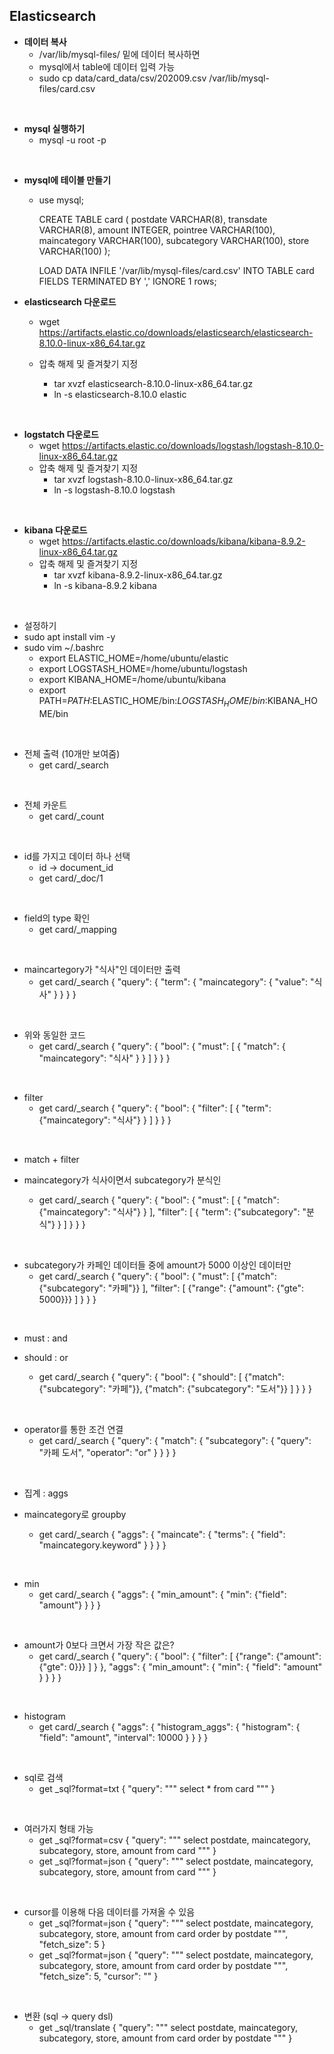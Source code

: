 ## Elasticsearch

- **데이터 복사**
  - /var/lib/mysql-files/ 밑에 데이터 복사하면 
  - mysql에서 table에 데이터 입력 가능
  - sudo cp data/card_data/csv/202009.csv /var/lib/mysql-files/card.csv

<br>

- **mysql 실행하기**
  - mysql -u root -p

<br>

- **mysql에 테이블 만들기**

  - use mysql;

    CREATE TABLE card (
        postdate VARCHAR(8),
        transdate VARCHAR(8),
        amount INTEGER,
        pointree VARCHAR(100),
        maincategory VARCHAR(100),
        subcategory VARCHAR(100), 
        store VARCHAR(100)
    );

    LOAD DATA INFILE '/var/lib/mysql-files/card.csv'
    INTO TABLE card
    FIELDS TERMINATED BY ','
    IGNORE 1 rows;

  

- **elasticsearch 다운로드**

  - wget https://artifacts.elastic.co/downloads/elasticsearch/elasticsearch-8.10.0-linux-x86_64.tar.gz

  - 압축 해제 및 즐겨찾기 지정
    - tar xvzf elasticsearch-8.10.0-linux-x86_64.tar.gz
    - ln -s elasticsearch-8.10.0 elastic

<br>

- **logstatch 다운로드**
  - wget https://artifacts.elastic.co/downloads/logstash/logstash-8.10.0-linux-x86_64.tar.gz
  - 압축 해제 및 즐겨찾기 지정
    - tar xvzf logstash-8.10.0-linux-x86_64.tar.gz
    - ln -s logstash-8.10.0 logstash

<br>

- **kibana 다운로드**
  - wget https://artifacts.elastic.co/downloads/kibana/kibana-8.9.2-linux-x86_64.tar.gz
  - 압축 해제 및 즐겨찾기 지정
    - tar xvzf kibana-8.9.2-linux-x86_64.tar.gz
    - ln -s kibana-8.9.2 kibana

<br>

- 설정하기
- sudo apt install vim -y
- sudo vim ~/.bashrc
  - export ELASTIC_HOME=/home/ubuntu/elastic
  - export LOGSTASH_HOME=/home/ubuntu/logstash
  - export KIBANA_HOME=/home/ubuntu/kibana
  - export PATH=$PATH:$ELASTIC_HOME/bin:$LOGSTASH_HOME/bin:$KIBANA_HOME/bin

<br>

- 전체 출력 (10개만 보여줌)
  - get card/_search

<br>

- 전체 카운트
  - get card/_count

<br>

- id를 가지고 데이터 하나 선택
  - id -> document_id
  - get card/_doc/1

<br>

- field의 type 확인
  - get card/_mapping

<br>

- maincartegory가 "식사"인 데이터만 출력
  - get card/_search
    {
    	"query": {
    		"term": {
    			"maincategory": {
    				"value": "식사"
    			}
    		}
    	}
    } 

<br>

- 위와 동일한 코드
  - get card/_search
    {
    	"query": {
    		"bool": {
    			"must": [
    				{
    					"match": {
    						"maincategory": "식사"
    					}
    				}
    			]
    		}
    	}
    } 

<br>

- filter
  - get card/_search
    {
    	"query": {
    		"bool": {
    			"filter": [
    				{
    					"term": {"maincategory": "식사"}
    				}
    			]
    		}
    	}
    }

<br>

- match + filter

- maincategory가 식사이면서 subcategory가 분식인
  - get card/_search
    {
    	"query": {
    		"bool": {
    			"must": [
    				{
    					"match": {"maincategory": "식사"}
    				}
    			],
    			"filter": [
    				{
    					"term": {"subcategory": "분식"}
    				}
    			]
    		}
    	}
    }

<br>

- subcategory가 카페인 데이터들 중에 amount가 5000 이상인 데이터만
  - get card/_search
    {
    	"query": {
    		"bool": {
    			"must": [
    				{"match": {"subcategory": "카페"}}
    			],
    			"filter": [
    				{"range": {"amount": {"gte": 5000}}}
    			]
    		}
    	}
    }

<br>

- must : and

- should : or
  - get card/_search
    {
    	"query": {
    		"bool": {
    			"should": [
    				{"match": {"subcategory": "카페"}},
    				{"match": {"subcategory": "도서"}}
    			]
    		}
    	}
    }

<br>

- operator를 통한 조건 연결
  - get card/_search
    {
    	"query": {
    		"match": {
    			"subcategory": {
    				"query": "카페 도서",
    				"operator": "or"
    			}
    		}
    	}
    }

<br>

- 집계 : aggs

- maincategory로 groupby
  - get card/_search
    {
    	"aggs": {
    		"maincate": {
    			"terms": {
    				"field": "maincategory.keyword"
    			}
    		}
    	}
    }

<br>

- min
  - get card/_search
    {
    	"aggs": {
    		"min_amount": {
    			"min": {"field": "amount"}
    		}
    	}
    }

<br>

- amount가 0보다 크면서 가장 작은 값은?
  - get card/_search
    {
    	"query": {
    		"bool": {
    			"filter": [
    				{"range": {"amount": {"gte": 0}}}
    			]
    		}
    	},
    	"aggs": {
    		"min_amount": {
    			"min": {
    				"field": "amount"
    			}
    		}
    	}
    }

<br>

- histogram
  - get card/_search
    {
    	"aggs": {
    		"histogram_aggs": {
    			"histogram": {
    				"field": "amount",
    				"interval": 10000
    			}
    		}
    	}
    }

<br>

- sql로 검색
  - get _sql?format=txt
    {
    	"query": """
    		select * from card
    		"""
    }

<br>

- 여러가지 형태 가능
  - get _sql?format=csv
    {
    	"query": """
    		select postdate, maincategory, subcategory, store, amount
    		from card
    		"""
    }
  - get _sql?format=json
    {
    	"query": """
    		select postdate, maincategory, subcategory, store, amount
    		from card
    		"""
    }

<br>

- cursor를 이용해 다음 데이터를 가져올 수 있음
  - get _sql?format=json
    {
    	"query": """
    		select postdate, maincategory, subcategory, store, amount
    		from card
    		order by postdate
    		""",
    	"fetch_size": 5
    }
  - get _sql?format=json
    {
    	"query": """
    		select postdate, maincategory, subcategory, store, amount
    		from card
    		order by postdate
    		""",
    	"fetch_size": 5,
    	"cursor": ""
    }

<br>

- 변환 (sql -> query dsl)
  - get _sql/translate
    {
    	"query": """
    		select postdate, maincategory, subcategory, store, amount
    		from card
    		order by postdate
    		"""
    }